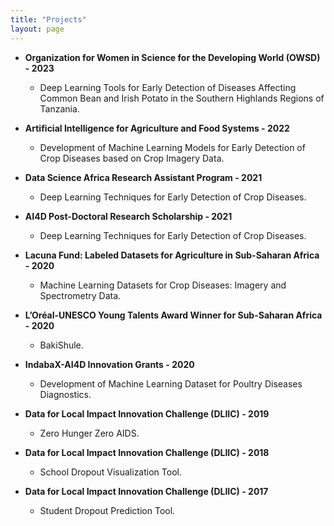 ```yaml
---
title: "Projects"
layout: page
---
```

* **Organization for Women in Science for the Developing World (OWSD) - 2023**
   * Deep Learning Tools for Early Detection of Diseases Affecting Common Bean and Irish Potato in the Southern Highlands Regions of Tanzania.

* **Artificial Intelligence for Agriculture and Food Systems - 2022**
   * Development of Machine Learning Models for Early Detection of Crop Diseases based on Crop Imagery Data.

* **Data Science Africa Research Assistant Program - 2021**
   * Deep Learning Techniques for Early Detection of Crop Diseases.
   
* **AI4D Post-Doctoral Research Scholarship - 2021**
   * Deep Learning Techniques for Early Detection of Crop Diseases.
   
* **Lacuna Fund: Labeled Datasets for Agriculture in Sub-Saharan Africa - 2020**
   * Machine Learning Datasets for Crop Diseases: Imagery and Spectrometry Data.

* **L’Oréal-UNESCO Young Talents Award Winner for Sub-Saharan Africa - 2020**
   * BakiShule.

* **IndabaX-AI4D Innovation Grants - 2020**
   * Development of Machine Learning Dataset for Poultry Diseases Diagnostics.

* **Data for Local Impact Innovation Challenge (DLIIC) - 2019**
   * Zero Hunger Zero AIDS.

* **Data for Local Impact Innovation Challenge (DLIIC) - 2018**
   * School Dropout Visualization Tool.

* **Data for Local Impact Innovation Challenge (DLIIC) - 2017**
   * Student Dropout Prediction Tool.
